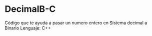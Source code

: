 # DecimalB-C

Código que te ayuda a pasar un numero entero en Sistema decimal a Binario 
Lenguaje: C++
